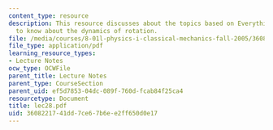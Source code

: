 ```yaml
---
content_type: resource
description: This resource discusses about the topics based on Everything you need
  to know about the dynamics of rotation.
file: /media/courses/8-01l-physics-i-classical-mechanics-fall-2005/3608221741dd7ce67b6ee2ff650d0e17_lec28.pdf
file_type: application/pdf
learning_resource_types:
- Lecture Notes
ocw_type: OCWFile
parent_title: Lecture Notes
parent_type: CourseSection
parent_uid: ef5d7853-04dc-089f-760d-fcab84f25ca4
resourcetype: Document
title: lec28.pdf
uid: 36082217-41dd-7ce6-7b6e-e2ff650d0e17
---
```

